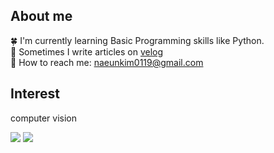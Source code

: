 
## About me

:four_leaf_clover: I'm currently learning Basic Programming skills like Python.<br/>
:pencil: Sometimes I write articles on [velog](https://bettersilver.log/) <br/>
:postbox: How to reach me: naeunkim0119@gmail.com

## Interest
computer vision


<!-- status bar -->
  <img src="https://github-readme-stats.vercel.app/api?username=naeunkim1&layout=compact&show_icons=true&theme=vue&hide_border=true" />
  <img src="https://github-readme-stats.vercel.app/api/top-langs/?username=naeunkim1&layout=compact&theme=vue&hide_border=true" />
